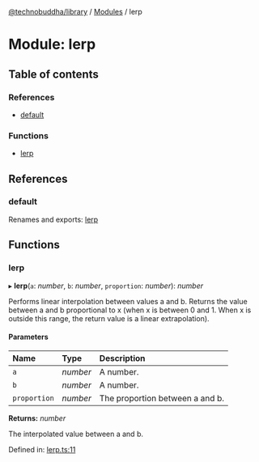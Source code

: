 [@technobuddha/library](../../README.md) / [Modules](../Modules.md) / lerp

# Module: lerp

## Table of contents

### References

- [default](lerp.md#default)

### Functions

- [lerp](lerp.md#lerp)

## References

### default

Renames and exports: [lerp](lerp.md#lerp)

## Functions

### lerp

▸ **lerp**(`a`: *number*, `b`: *number*, `proportion`: *number*): *number*

Performs linear interpolation between values a and b. Returns the value
between a and b proportional to x (when x is between 0 and 1. When x is
outside this range, the return value is a linear extrapolation).

#### Parameters

| Name | Type | Description |
| :------ | :------ | :------ |
| `a` | *number* | A number. |
| `b` | *number* | A number. |
| `proportion` | *number* | The proportion between a and b. |

**Returns:** *number*

The interpolated value between a and b.

Defined in: [lerp.ts:11](../../src/lerp.ts#L11)
